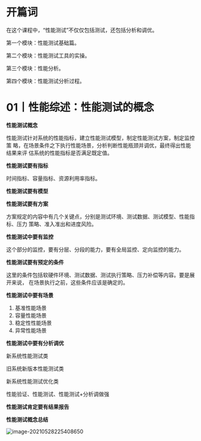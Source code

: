 # 开篇词

在这个课程中，“性能测试”不仅仅包括测试，还包括分析和调优。

第一个模块：性能测试基础篇。

第二个模块：性能测试工具的实操。

第三个模块：性能分析。

第四个模块：性能测试分析过程。

# 01丨性能综述：性能测试的概念

**性能测试概念**

性能测试针对系统的性能指标，建立性能测试模型，制定性能测试方案，制定监控策
 略，在场景条件之下执行性能场景，分析判断性能瓶颈并调优，最终得出性能结果来评
 估系统的性能指标是否满足既定值。

**性能测试要有指标**

时间指标、容量指标、资源利用率指标。

**性能测试要有模型**



**性能测试要有方案**

方案规定的内容中有几个关键点，分别是测试环境、测试数据、测试模型、性能指标、压力
策略、准入准出和进度风险。

**性能测试中要有监控**

这个部分的监控，要有分层、分段的能力，要有全局监控、定向监控的能力。

**性能测试要有预定的条件**

这里的条件包括软硬件环境、测试数据、测试执行策略、压力补偿等内容。要是展开来说，
在场景执行之前，这些条件应该是确定的。

**性能测试中要有场景**

1. 基准性能场景
2. 容量性能场景
3. 稳定性性能场景
4. 异常性能场景

**性能测试中要有分析调优**

新系统性能测试类

旧系统新版本性能测试类

新系统性能测试优化类

性能验证、性能测试、性能测试+分析调做强

**性能测试肯定要有结果报告**



**性能测试概念总结**

![image-20210528225408650](https://gitee.com/yanglu_u/ImgRepository/raw/master/images/20210528225408.png)



